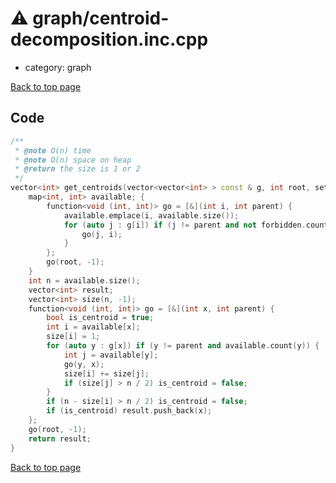<!-- mathjax config similar to math.stackexchange -->
<script type="text/javascript" async
  src="https://cdnjs.cloudflare.com/ajax/libs/mathjax/2.7.5/MathJax.js?config=TeX-MML-AM_CHTML">
</script>
<script type="text/x-mathjax-config">
  MathJax.Hub.Config({
    TeX: { equationNumbers: { autoNumber: "AMS" }},
    tex2jax: {
      inlineMath: [ ['$','$'] ],
      processEscapes: true
    },
    "HTML-CSS": { matchFontHeight: false },
    displayAlign: "left",
    displayIndent: "2em"
  });
</script>

<script type="text/javascript" src="https://cdnjs.cloudflare.com/ajax/libs/jquery/3.4.1/jquery.min.js"></script>
<script src="https://cdn.jsdelivr.net/npm/jquery-balloon-js@1.1.2/jquery.balloon.min.js" integrity="sha256-ZEYs9VrgAeNuPvs15E39OsyOJaIkXEEt10fzxJ20+2I=" crossorigin="anonymous"></script>
<script type="text/javascript" src="../../assets/js/copy-button.js"></script>
<link rel="stylesheet" href="../../assets/css/copy-button.css" />


# :warning: graph/centroid-decomposition.inc.cpp
* category: graph


[Back to top page](../../index.html)



## Code
```cpp
/**
 * @note O(n) time
 * @note O(n) space on heap
 * @return the size is 1 or 2
 */
vector<int> get_centroids(vector<vector<int> > const & g, int root, set<int> const & forbidden) {
    map<int, int> available; {
        function<void (int, int)> go = [&](int i, int parent) {
            available.emplace(i, available.size());
            for (auto j : g[i]) if (j != parent and not forbidden.count(j)) {
                go(j, i);
            }
        };
        go(root, -1);
    }
    int n = available.size();
    vector<int> result;
    vector<int> size(n, -1);
    function<void (int, int)> go = [&](int x, int parent) {
        bool is_centroid = true;
        int i = available[x];
        size[i] = 1;
        for (auto y : g[x]) if (y != parent and available.count(y)) {
            int j = available[y];
            go(y, x);
            size[i] += size[j];
            if (size[j] > n / 2) is_centroid = false;
        }
        if (n - size[i] > n / 2) is_centroid = false;
        if (is_centroid) result.push_back(x);
    };
    go(root, -1);
    return result;
}

```

[Back to top page](../../index.html)


